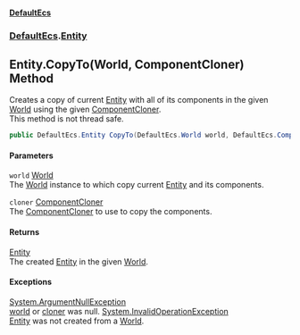 #### [DefaultEcs](DefaultEcs.md 'DefaultEcs')
### [DefaultEcs](DefaultEcs.md#DefaultEcs 'DefaultEcs').[Entity](Entity.md 'DefaultEcs.Entity')
## Entity.CopyTo(World, ComponentCloner) Method
Creates a copy of current [Entity](Entity.md 'DefaultEcs.Entity') with all of its components in the given [World](World.md 'DefaultEcs.World') using the given [ComponentCloner](ComponentCloner.md 'DefaultEcs.ComponentCloner').  
This method is not thread safe.  
```csharp
public DefaultEcs.Entity CopyTo(DefaultEcs.World world, DefaultEcs.ComponentCloner cloner);
```
#### Parameters
<a name='DefaultEcs_Entity_CopyTo(DefaultEcs_World_DefaultEcs_ComponentCloner)_world'></a>
`world` [World](World.md 'DefaultEcs.World')  
The [World](World.md 'DefaultEcs.World') instance to which copy current [Entity](Entity.md 'DefaultEcs.Entity') and its components.
  
<a name='DefaultEcs_Entity_CopyTo(DefaultEcs_World_DefaultEcs_ComponentCloner)_cloner'></a>
`cloner` [ComponentCloner](ComponentCloner.md 'DefaultEcs.ComponentCloner')  
The [ComponentCloner](ComponentCloner.md 'DefaultEcs.ComponentCloner') to use to copy the components.
  
#### Returns
[Entity](Entity.md 'DefaultEcs.Entity')  
The created [Entity](Entity.md 'DefaultEcs.Entity') in the given [World](World.md 'DefaultEcs.World').
#### Exceptions
[System.ArgumentNullException](https://docs.microsoft.com/en-us/dotnet/api/System.ArgumentNullException 'System.ArgumentNullException')  
[world](Entity_CopyTo(World_ComponentCloner).md#DefaultEcs_Entity_CopyTo(DefaultEcs_World_DefaultEcs_ComponentCloner)_world 'DefaultEcs.Entity.CopyTo(DefaultEcs.World, DefaultEcs.ComponentCloner).world') or [cloner](Entity_CopyTo(World_ComponentCloner).md#DefaultEcs_Entity_CopyTo(DefaultEcs_World_DefaultEcs_ComponentCloner)_cloner 'DefaultEcs.Entity.CopyTo(DefaultEcs.World, DefaultEcs.ComponentCloner).cloner') was null.
[System.InvalidOperationException](https://docs.microsoft.com/en-us/dotnet/api/System.InvalidOperationException 'System.InvalidOperationException')  
[Entity](Entity.md 'DefaultEcs.Entity') was not created from a [World](World.md 'DefaultEcs.World').
